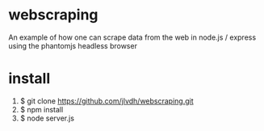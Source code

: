 # webscraping
An example of how one can scrape data from the web in node.js / express using the phantomjs headless browser

# install

1. $ git clone https://github.com/jlvdh/webscraping.git
2. $ npm install
3. $ node server.js
